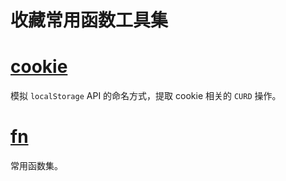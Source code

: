 # 收藏常用函数工具集

# [cookie](packages/cookie)

模拟 `localStorage` API 的命名方式，提取 cookie 相关的 `CURD` 操作。

# [fn](packages/fn)

常用函数集。
